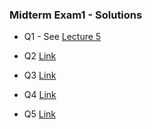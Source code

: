### Midterm Exam1 - Solutions 

- Q1 - See [Lecture 5](https://drive.google.com/file/d/1wPfPMnPsWG6BcfXuofVolk5adw6dAvSO/view)

- Q2 [Link](https://www.youtube.com/watch?v=dijfwmUvgcI)

- Q3 [Link](https://www.youtube.com/watch?v=DSClog6vn3A)

- Q4 [Link](https://www.youtube.com/watch?v=6oEkZvs8-Jg)

- Q5 [Link](https://www.youtube.com/watch?v=wvJccz87RcE)
